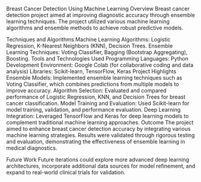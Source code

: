 Breast Cancer Detection Using Machine Learning
Overview
Breast cancer detection project aimed at improving diagnostic accuracy through ensemble learning techniques. The project utilized various machine learning algorithms and ensemble methods to achieve robust predictive models.

Techniques and Algorithms
Machine Learning Algorithms: Logistic Regression, K-Nearest Neighbors (KNN), Decision Trees.
Ensemble Learning Techniques: Voting Classifier, Bagging (Bootstrap Aggregating), Boosting.
Tools and Technologies Used
Programming Languages: Python
Development Environment: Google Colab (for collaborative coding and data analysis)
Libraries: Scikit-learn, TensorFlow, Keras
Project Highlights
Ensemble Models: Implemented ensemble learning techniques such as Voting Classifier, which combines predictions from multiple models to improve accuracy.
Algorithm Selection: Evaluated and compared performance of Logistic Regression, KNN, and Decision Trees for breast cancer classification.
Model Training and Evaluation: Used Scikit-learn for model training, validation, and performance evaluation.
Deep Learning Integration: Leveraged TensorFlow and Keras for deep learning models to complement traditional machine learning approaches.
Outcome
The project aimed to enhance breast cancer detection accuracy by integrating various machine learning strategies. Results were validated through rigorous testing and evaluation, demonstrating the effectiveness of ensemble learning in medical diagnostics.

Future Work
Future iterations could explore more advanced deep learning architectures, incorporate additional data sources for model refinement, and expand to real-world clinical trials for validation.

